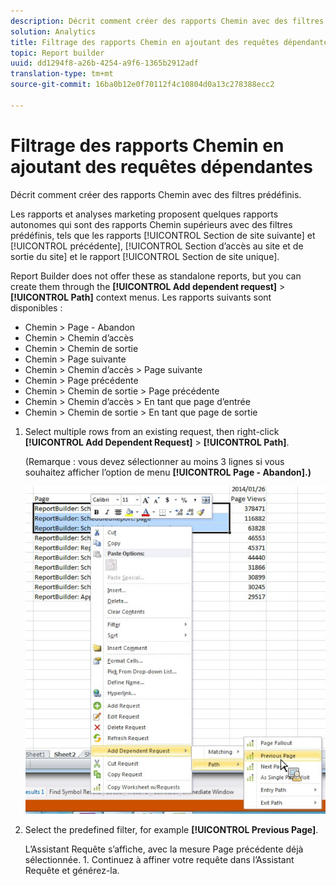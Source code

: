 ```yaml
---
description: Décrit comment créer des rapports Chemin avec des filtres prédéfinis.
solution: Analytics
title: Filtrage des rapports Chemin en ajoutant des requêtes dépendantes
topic: Report builder
uuid: dd1294f8-a26b-4254-a9f6-1365b2912adf
translation-type: tm+mt
source-git-commit: 16ba0b12e0f70112f4c10804d0a13c278388ecc2

---
```



# Filtrage des rapports Chemin en ajoutant des requêtes dépendantes

Décrit comment créer des rapports Chemin avec des filtres prédéfinis.

Les rapports et analyses marketing proposent quelques rapports autonomes qui sont des rapports Chemin supérieurs avec des filtres prédéfinis, tels que les rapports [!UICONTROL Section de site suivante] et [!UICONTROL précédente], [!UICONTROL Section d’accès au site et de sortie du site] et le rapport [!UICONTROL Section de site unique].

Report Builder does not offer these as standalone reports, but you can create them through the **[!UICONTROL Add dependent request]** &gt; **[!UICONTROL Path]** context menus. Les rapports suivants sont disponibles :

* Chemin &gt; Page - Abandon
* Chemin &gt; Chemin d’accès
* Chemin &gt; Chemin de sortie
* Chemin &gt; Page suivante
* Chemin &gt; Chemin d’accès &gt; Page suivante
* Chemin &gt; Page précédente
* Chemin &gt; Chemin de sortie &gt; Page précédente
* Chemin &gt; Chemin d’accès &gt; En tant que page d’entrée
* Chemin &gt; Chemin de sortie &gt; En tant que page de sortie

1. Select multiple rows from an existing request, then right-click **[!UICONTROL Add Dependent Request]** &gt; **[!UICONTROL Path]**.

   (Remarque : vous devez sélectionner au moins 3 lignes si vous souhaitez afficher l’option de menu **[!UICONTROL Page - Abandon].)**

   ![](assets/dependen_request.png)

1. Select the predefined filter, for example **[!UICONTROL Previous Page]**.

   L’Assistant Requête s’affiche, avec la mesure Page précédente déjà sélectionnée. 1. Continuez à affiner votre requête dans l’Assistant Requête et générez-la.
